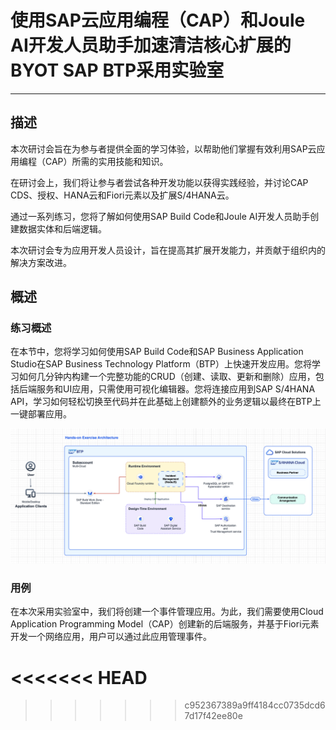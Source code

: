<div class="draftWatermark"></div>

# 使用SAP云应用编程（CAP）和Joule AI开发人员助手加速清洁核心扩展的BYOT SAP BTP采用实验室

---

## 描述

本次研讨会旨在为参与者提供全面的学习体验，以帮助他们掌握有效利用SAP云应用编程（CAP）所需的实用技能和知识。

在研讨会上，我们将让参与者尝试各种开发功能以获得实践经验，并讨论CAP CDS、授权、HANA云和Fiori元素以及扩展S/4HANA云。

通过一系列练习，您将了解如何使用SAP Build Code和Joule AI开发人员助手创建数据实体和后端逻辑。

本次研讨会专为应用开发人员设计，旨在提高其扩展开发能力，并贡献于组织内的解决方案改进。

## 概述

### 练习概述
在本节中，您将学习如何使用SAP Build Code和SAP Business Application Studio在SAP Business Technology Platform（BTP）上快速开发应用。您将学习如何几分钟内构建一个完整功能的CRUD（创建、读取、更新和删除）应用，包括后端服务和UI应用，只需使用可视化编辑器。您将连接应用到SAP S/4HANA API，学习如何轻松切换至代码并在此基础上创建额外的业务逻辑以最终在BTP上一键部署应用。

![](vx_images/501266288117740.png)

### 用例

在本次采用实验室中，我们将创建一个事件管理应用。为此，我们需要使用Cloud Application Programming Model（CAP）创建新的后端服务，并基于Fiori元素开发一个网络应用，用户可以通过此应用管理事件。

<<<<<<< HEAD
=======
<!--
>>>>>>> c952367389a9ff4184cc0735dcd67d17f42ee80e
## 要求

对于错过预研讨会的人，请参阅录制视频和教程以获取规则及准备内容：
* **录制视频**: https://dam.sap.com/mac/u/a/bUVjThW?rc=10&doi=SAP1142877
* **教程**: https://dam.sap.com/mac/u/a/AwbECov?rc=10&doi=SAP1142879
* **设置指南**: https://dam.sap.com/mac/u/a/C5HSPyJ.htm?rc=10&doi=SAP1080426

## 如何获得支持

* 在Zoom聊天中提问或解除静音直接询问问题。
* 如果需要远程检查，请使用Zoom举手功能并分享屏幕以解释症状。

---

<<<<<<< HEAD
**实时练习**: https://robin-qiu.github.io/BTP-CAP-Development-with-SAP-Build-Code---Bring-Your-Own-Tenant/#/
=======
**实时练习**: https://robin-qiu.github.io/BTP-CAP-Development-with-SAP-Build-Code---Bring-Your-Own-Tenant/#/

-->
>>>>>>> c952367389a9ff4184cc0735dcd67d17f42ee80e
